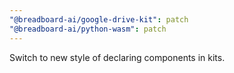 ```yaml
---
"@breadboard-ai/google-drive-kit": patch
"@breadboard-ai/python-wasm": patch
---
```


Switch to new style of declaring components in kits.
